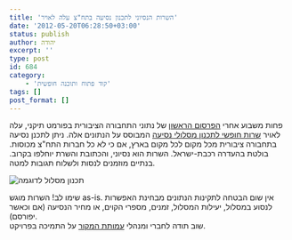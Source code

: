 ```yaml
---
title: 'השרות הנסיוני לתכנון נסיעה בתח"צ עלה לאויר'
date: '2012-05-20T06:28:50+03:00'
status: publish
author: יהודה
excerpt: ''
type: post
id: 684
category:
    - 'קוד פתוח ותוכנה חופשית'
tags: []
post_format: []
---
```

פחות משבוע אחרי [הפרסום הראשון](http://www.tlv1.co.il/?p=5930) של נתוני התחבורה הציבורית בפורמט תיקני, עלה לאויר [שרות חופשי לתכנון מסלולי נסיעה](http://otp.hamakor.org.il/) המבוסס על הנתונים אלה. ניתן לתכנן נסיעה בתחבורה ציבורית מכל מקום לכל מקום בארץ, אם כי לא כל חברות התח"צ מכוסות. בולטת בהעדרה רכבת-ישראל. השרות הוא נסיוני, והכתובת והשרת יוחלפו בקרוב. בנתיים מוזמנים לנסות ולשלוח תגובות למטה.

![תכנון מסלול לדוגמה](https://img.skitch.com/20120520-d4dysf5u9ruawex2jm83yihied.png)

שימו לב! השרות מוגש as-is. אין שום הבטחה לתקינות הנתונים מבחינת האפשרות לנסוע במסלול, יעילות המסלול, זמנים, מספרי הקוים, או מחיר הנסיעה (אם וכאשר יפורסם).  
שוב תודה לחברי ומנהלי [עמותת המקור](http://www.hamakor.org.il/) על התמיכה בפרויקט.
